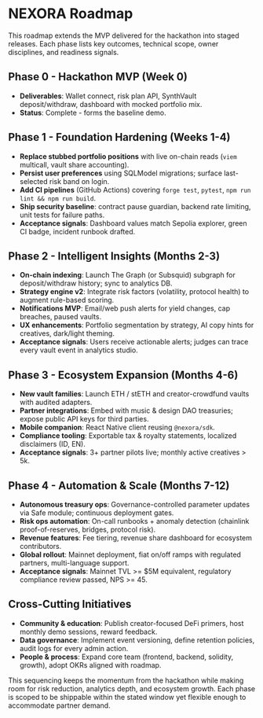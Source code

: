 # NEXORA Roadmap

This roadmap extends the MVP delivered for the hackathon into staged releases. Each phase lists key outcomes, technical scope, owner disciplines, and readiness signals.

## Phase 0 - Hackathon MVP (Week 0)
- **Deliverables**: Wallet connect, risk plan API, SynthVault deposit/withdraw, dashboard with mocked portfolio mix.
- **Status**: Complete - forms the baseline demo.

## Phase 1 - Foundation Hardening (Weeks 1-4)
- **Replace stubbed portfolio positions** with live on-chain reads (`viem` multicall, vault share accounting).
- **Persist user preferences** using SQLModel migrations; surface last-selected risk band on login.
- **Add CI pipelines** (GitHub Actions) covering `forge test`, `pytest`, `npm run lint && npm run build`.
- **Ship security baseline**: contract pause guardian, backend rate limiting, unit tests for failure paths.
- **Acceptance signals**: Dashboard values match Sepolia explorer, green CI badge, incident runbook drafted.

## Phase 2 - Intelligent Insights (Months 2-3)
- **On-chain indexing**: Launch The Graph (or Subsquid) subgraph for deposit/withdraw history; sync to analytics DB.
- **Strategy engine v2**: Integrate risk factors (volatility, protocol health) to augment rule-based scoring.
- **Notifications MVP**: Email/web push alerts for yield changes, cap breaches, paused vaults.
- **UX enhancements**: Portfolio segmentation by strategy, AI copy hints for creatives, dark/light theming.
- **Acceptance signals**: Users receive actionable alerts; judges can trace every vault event in analytics studio.

## Phase 3 - Ecosystem Expansion (Months 4-6)
- **New vault families**: Launch ETH / stETH and creator-crowdfund vaults with audited adapters.
- **Partner integrations**: Embed with music & design DAO treasuries; expose public API keys for third parties.
- **Mobile companion**: React Native client reusing `@nexora/sdk`.
- **Compliance tooling**: Exportable tax & royalty statements, localized disclaimers (ID, EN).
- **Acceptance signals**: 3+ partner pilots live; monthly active creatives > 5k.

## Phase 4 - Automation & Scale (Months 7-12)
- **Autonomous treasury ops**: Governance-controlled parameter updates via Safe module; continuous deployment gates.
- **Risk ops automation**: On-call runbooks + anomaly detection (chainlink proof-of-reserves, bridges, protocol risk).
- **Revenue features**: Fee tiering, revenue share dashboard for ecosystem contributors.
- **Global rollout**: Mainnet deployment, fiat on/off ramps with regulated partners, multi-language support.
- **Acceptance signals**: Mainnet TVL >= $5M equivalent, regulatory compliance review passed, NPS >= 45.

## Cross-Cutting Initiatives
- **Community & education**: Publish creator-focused DeFi primers, host monthly demo sessions, reward feedback.
- **Data governance**: Implement event versioning, define retention policies, audit logs for every admin action.
- **People & process**: Expand core team (frontend, backend, solidity, growth), adopt OKRs aligned with roadmap.

This sequencing keeps the momentum from the hackathon while making room for risk reduction, analytics depth, and ecosystem growth. Each phase is scoped to be shippable within the stated window yet flexible enough to accommodate partner demand.
